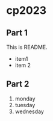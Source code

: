 # cp2023

## Part 1
This is README.
- item1
- item 2

## Part 2
1. monday
1. tuesday
1. wednesday



